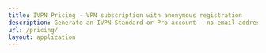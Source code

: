 ```yaml
---
title: IVPN Pricing - VPN subscription with anonymous registration
description: Generate an IVPN Standard or Pro account - no email address required. We accept credit cards, Paypal, Bitcoin or cash payments. 30-day money-back guarantee.
url: /pricing/
layout: application
---
```

